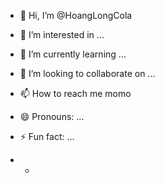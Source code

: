 - 👋 Hi, I’m @HoangLongCola
- 👀 I’m interested in ...
- 🌱 I’m currently learning ...
- 💞️ I’m looking to collaborate on ...
- 📫 How to reach me momo
- 😄 Pronouns: ...
- ⚡ Fun fact: ...

- -

<!---
HoangLongCola/HoangLongCola is a ✨ special ✨ repository because its `README.md` (this file) appears on your GitHub profile.
You can click the Preview link to take a look at your changes.
--->
